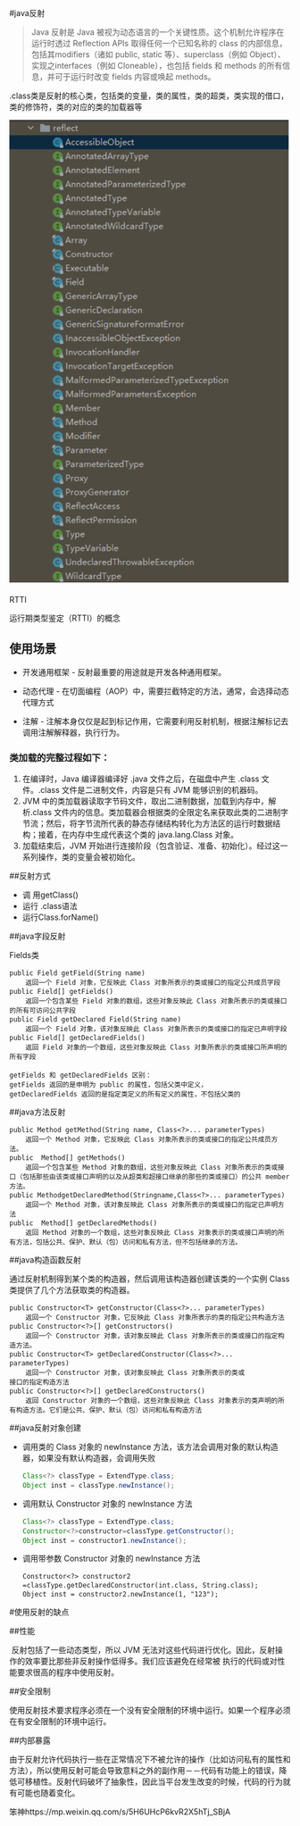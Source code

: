 #java反射

> Java 反射是 Java 被视为动态语言的一个关键性质。这个机制允许程序在运行时透过 Reflection APIs 取得任何一个已知名称的 class 的内部信息，包括其modifiers（诸如 public, static 等）、superclass（例如 Object）、实现之interfaces（例如 Cloneable），也包括 fields 和 methods 的所有信息，并可于运行时改变 fields 内容或唤起 methods。



.class类是反射的核心类，包括类的变量，类的属性，类的超类，类实现的借口，类的修饰符，类的对应的类的加载器等

![](反射包.png)

RTTI

运行期类型鉴定（RTTI）的概念

## 使用场景

- 开发通用框架 - 反射最重要的用途就是开发各种通用框架。

- 动态代理 - 在切面编程（AOP）中，需要拦截特定的方法，通常，会选择动态代理方式

- 注解 - 注解本身仅仅是起到标记作用，它需要利用反射机制，根据注解标记去调用注解解释器，执行行为。

### 类加载的完整过程如下：

1. 在编译时，Java 编译器编译好 .java 文件之后，在磁盘中产生 .class 文件。.class 文件是二进制文件，内容是只有 JVM 能够识别的机器码。
2. JVM 中的类加载器读取字节码文件，取出二进制数据，加载到内存中，解析.class 文件内的信息。类加载器会根据类的全限定名来获取此类的二进制字节流；然后，将字节流所代表的静态存储结构转化为方法区的运行时数据结构；接着，在内存中生成代表这个类的 java.lang.Class 对象。
3. 加载结束后，JVM 开始进行连接阶段（包含验证、准备、初始化）。经过这一系列操作，类的变量会被初始化。

##反射方式

- 调 用getClass()
- 运行 .class语法
- 运行Class.forName()

##java字段反射

Fields类

```
public Field getField(String name)  
	返回一个 Field 对象，它反映此 Class 对象所表示的类或接口的指定公共成员字段
public Field[] getFields() 
	返回一个包含某些 Field 对象的数组，这些对象反映此 Class 对象所表示的类或接口的所有可访问公共字段
public Field getDeclared Field(String name) 
	返回一个 Field 对象，该对象反映此 Class 对象所表示的类或接口的指定已声明字段
public Field[] getDeclaredFields()  
	返回 Field 对象的一个数组，这些对象反映此 Class 对象所表示的类或接口所声明的所有字段

getFields 和 getDeclaredFields 区别：
getFields 返回的是申明为 public 的属性，包括父类中定义，
getDeclaredFields 返回的是指定类定义的所有定义的属性，不包括父类的

```

##java方法反射

```
public Method getMethod(String name, Class<?>... parameterTypes)  
	返回一个 Method 对象，它反映此 Class 对象所表示的类或接口的指定公共成员方法。
public  Method[] getMethods() 
	返回一个包含某些 Method 对象的数组，这些对象反映此 Class 对象所表示的类或接口（包括那些由该类或接口声明的以及从超类和超接口继承的那些的类或接口）的公共 member 方法。
public MethodgetDeclaredMethod(Stringname,Class<?>... parameterTypes)  
	返回一个 Method 对象，该对象反映此 Class 对象所表示的类或接口的指定已声明方法
public  Method[] getDeclaredMethods()  
	返回 Method 对象的一个数组，这些对象反映此 Class 对象表示的类或接口声明的所有方法，包括公共、保护、默认（包）访问和私有方法，但不包括继承的方法。
```

##java构造函数反射

通过反射机制得到某个类的构造器，然后调用该构造器创建该类的一个实例
Class<T>  类提供了几个方法获取类的构造器。

```
public Constructor<T> getConstructor(Class<?>... parameterTypes)
	返回一个 Constructor 对象，它反映此 Class 对象所表示的类的指定公共构造方法
public Constructor<?>[] getConstructors() 
	返回一个 Constructor 对象，该对象反映此 Class 对象所表示的类或接口的指定构造方法。
public Constructor<T> getDeclaredConstructor(Class<?>... parameterTypes) 
	返回一个 Constructor 对象，该对象反映此 Class 对象所表示的类或
接口的指定构造方法
public Constructor<?>[] getDeclaredConstructors() 
	返回 Constructor 对象的一个数组，这些对象反映此 Class 对象表示的类声明的所有构造方法。它们是公共、保护、默认（包）访问和私有构造方法
```

##java反射对象创建

- 调用类的 Class 对象的 newInstance 方法，该方法会调用对象的默认构造器，如果没有默认构造器，会调用失败

  ```java
  Class<?> classType = ExtendType.class;
  Object inst = classType.newInstance();
  ```

- 调用默认 Constructor 对象的 newInstance 方法

  ```java
  Class<?> classType = ExtendType.class;
  Constructor<?>constructor=classType.getConstructor();
  Object inst = constructor1.newInstance();
  ```

- 调用带参数 Constructor 对象的 newInstance 方法

  ```
  Constructor<?> constructor2 =classType.getDeclaredConstructor(int.class, String.class);
  Object inst = constructor2.newInstance(1, "123");
  ```

#使用反射的缺点

##性能

​		反射包括了一些动态类型，所以 JVM 无法对这些代码进行优化。因此，反射操作的效率要比那些非反射操作低得多。我们应该避免在经常被 执行的代码或对性能要求很高的程序中使用反射。

##安全限制

​		使用反射技术要求程序必须在一个没有安全限制的环境中运行。如果一个程序必须在有安全限制的环境中运行。

##内部暴露

​		由于反射允许代码执行一些在正常情况下不被允许的操作（比如访问私有的属性和方法），所以使用反射可能会导致意料之外的副作用－－代码有功能上的错误，降低可移植性。反射代码破坏了抽象性，因此当平台发生改变的时候，代码的行为就有可能也随着变化。



笨神https://mp.weixin.qq.com/s/5H6UHcP6kvR2X5hTj_SBjA